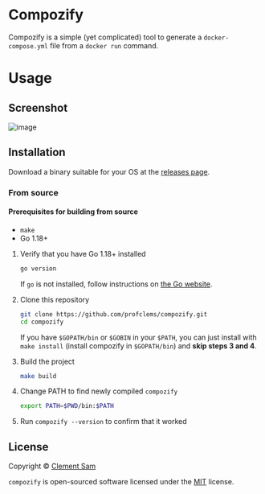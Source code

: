 # Compozify

Compozify is a simple (yet complicated) tool to generate a `docker-compose.yml` file from a `docker run` command.

# Usage

## Screenshot

![image](https://github.com/profclems/compozify/assets/41906128/bcd27512-8692-44f3-9113-63bfb112e38e)


## Installation
Download a binary suitable for your OS at the [releases page](https://github.com/profclems/compozify/releases/latest).

### From source

#### Prerequisites for building from source
- `make`
- Go 1.18+

1. Verify that you have Go 1.18+ installed

   ```sh
   go version
   ```

   If `go` is not installed, follow instructions on [the Go website](https://golang.org/doc/install).

2. Clone this repository

   ```sh
   git clone https://github.com/profclems/compozify.git
   cd compozify
   ```
   If you have `$GOPATH/bin` or `$GOBIN` in your `$PATH`, you can just install with `make install` (install compozify in `$GOPATH/bin`) and **skip steps 3 and 4**.

3. Build the project
   ```sh
   make build
   ```

4. Change PATH to find newly compiled `compozify`

   ```sh
   export PATH=$PWD/bin:$PATH
   ```

4. Run `compozify --version` to confirm that it worked

## License
Copyright © [Clement Sam](https://twitter.com/clems_dev)

`compozify` is open-sourced software licensed under the [MIT](LICENSE) license.
